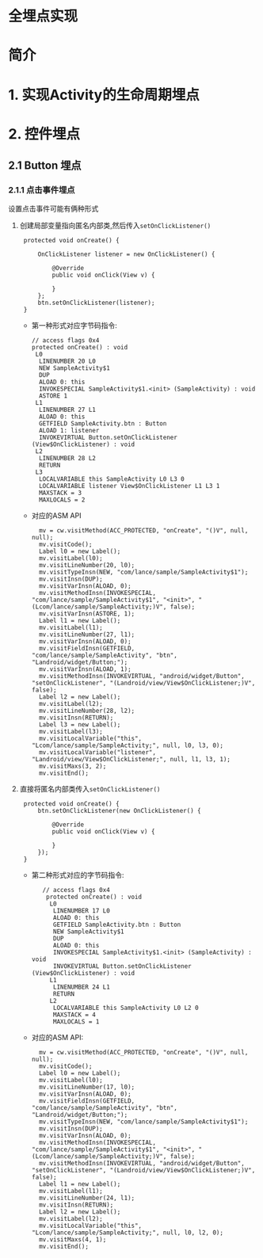 # 全埋点实现

# 简介


# 1. 实现Activity的生命周期埋点


# 2. 控件埋点

## 2.1  Button 埋点

### 2.1.1 点击事件埋点

设置点击事件可能有俩种形式

1. 创建局部变量指向匿名内部类,然后传入`setOnClickListener()`

		protected void onCreate() {
	
	        OnClickListener listener = new OnClickListener() {
				
				@Override
				public void onClick(View v) {
					
				}
			};
			btn.setOnClickListener(listener);
	    }

	- 第一种形式对应字节码指令:

		  // access flags 0x4
		  protected onCreate() : void
		   L0
		    LINENUMBER 20 L0
		    NEW SampleActivity$1
		    DUP
		    ALOAD 0: this
		    INVOKESPECIAL SampleActivity$1.<init> (SampleActivity) : void
		    ASTORE 1
		   L1
		    LINENUMBER 27 L1
		    ALOAD 0: this
		    GETFIELD SampleActivity.btn : Button
		    ALOAD 1: listener
		    INVOKEVIRTUAL Button.setOnClickListener (View$OnClickListener) : void
		   L2
		    LINENUMBER 28 L2
		    RETURN
		   L3
		    LOCALVARIABLE this SampleActivity L0 L3 0
		    LOCALVARIABLE listener View$OnClickListener L1 L3 1
		    MAXSTACK = 3
		    MAXLOCALS = 2

	- 对应的ASM API
	
			mv = cw.visitMethod(ACC_PROTECTED, "onCreate", "()V", null, null);
			mv.visitCode();
			Label l0 = new Label();
			mv.visitLabel(l0);
			mv.visitLineNumber(20, l0);
			mv.visitTypeInsn(NEW, "com/lance/sample/SampleActivity$1");
			mv.visitInsn(DUP);
			mv.visitVarInsn(ALOAD, 0);
			mv.visitMethodInsn(INVOKESPECIAL, "com/lance/sample/SampleActivity$1", "<init>", "(Lcom/lance/sample/SampleActivity;)V", false);
			mv.visitVarInsn(ASTORE, 1);
			Label l1 = new Label();
			mv.visitLabel(l1);
			mv.visitLineNumber(27, l1);
			mv.visitVarInsn(ALOAD, 0);
			mv.visitFieldInsn(GETFIELD, "com/lance/sample/SampleActivity", "btn", "Landroid/widget/Button;");
			mv.visitVarInsn(ALOAD, 1);
			mv.visitMethodInsn(INVOKEVIRTUAL, "android/widget/Button", "setOnClickListener", "(Landroid/view/View$OnClickListener;)V", false);
			Label l2 = new Label();
			mv.visitLabel(l2);
			mv.visitLineNumber(28, l2);
			mv.visitInsn(RETURN);
			Label l3 = new Label();
			mv.visitLabel(l3);
			mv.visitLocalVariable("this", "Lcom/lance/sample/SampleActivity;", null, l0, l3, 0);
			mv.visitLocalVariable("listener", "Landroid/view/View$OnClickListener;", null, l1, l3, 1);
			mv.visitMaxs(3, 2);
			mv.visitEnd();

2. 直接将匿名内部类传入`setOnClickListener()`

		protected void onCreate() {
			btn.setOnClickListener(new OnClickListener() {
	
				@Override
				public void onClick(View v) {
	
				}
			});
		}

	- 第二种形式对应的字节码指令:

			 // access flags 0x4
			  protected onCreate() : void
			   L0
			    LINENUMBER 17 L0
			    ALOAD 0: this
			    GETFIELD SampleActivity.btn : Button
			    NEW SampleActivity$1
			    DUP
			    ALOAD 0: this
			    INVOKESPECIAL SampleActivity$1.<init> (SampleActivity) : void
			    INVOKEVIRTUAL Button.setOnClickListener (View$OnClickListener) : void
			   L1
			    LINENUMBER 24 L1
			    RETURN
			   L2
			    LOCALVARIABLE this SampleActivity L0 L2 0
			    MAXSTACK = 4
			    MAXLOCALS = 1

	- 对应的ASM API:

			mv = cw.visitMethod(ACC_PROTECTED, "onCreate", "()V", null, null);
			mv.visitCode();
			Label l0 = new Label();
			mv.visitLabel(l0);
			mv.visitLineNumber(17, l0);
			mv.visitVarInsn(ALOAD, 0);
			mv.visitFieldInsn(GETFIELD, "com/lance/sample/SampleActivity", "btn", "Landroid/widget/Button;");
			mv.visitTypeInsn(NEW, "com/lance/sample/SampleActivity$1");
			mv.visitInsn(DUP);
			mv.visitVarInsn(ALOAD, 0);
			mv.visitMethodInsn(INVOKESPECIAL, "com/lance/sample/SampleActivity$1", "<init>", "(Lcom/lance/sample/SampleActivity;)V", false);
			mv.visitMethodInsn(INVOKEVIRTUAL, "android/widget/Button", "setOnClickListener", "(Landroid/view/View$OnClickListener;)V", false);
			Label l1 = new Label();
			mv.visitLabel(l1);
			mv.visitLineNumber(24, l1);
			mv.visitInsn(RETURN);
			Label l2 = new Label();
			mv.visitLabel(l2);
			mv.visitLocalVariable("this", "Lcom/lance/sample/SampleActivity;", null, l0, l2, 0);
			mv.visitMaxs(4, 1);
			mv.visitEnd();

